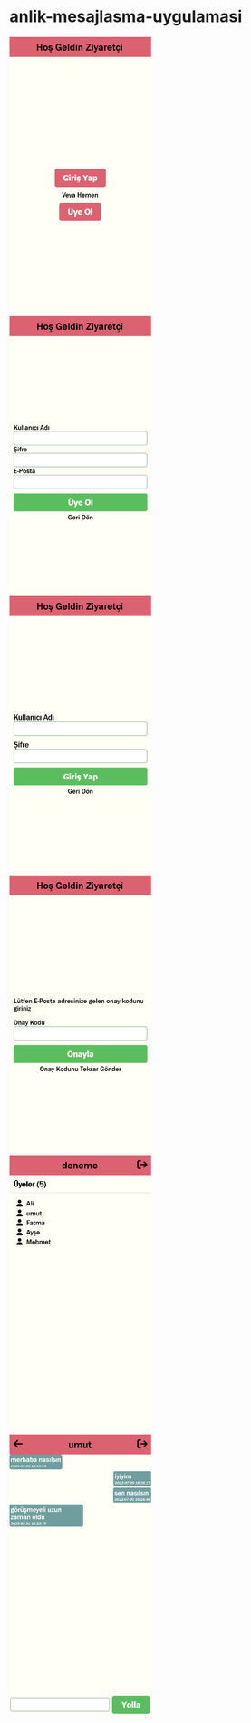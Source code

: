 # anlik-mesajlasma-uygulamasi

 <img src="images/1.png" width="250px" style="display: block!important;">
 <img src="images/2.png" width="250px" style="display: block!important;">
 <img src="images/3.png" width="250px" style="display: block!important;">
 <img src="images/4.png" width="250px" style="display: block!important;">
 <img src="images/5.png" width="250px" style="display: block!important;">
 <img src="images/6.png" width="250px" style="display: block!important;">
